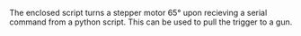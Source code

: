 The enclosed script turns a stepper motor 65° upon recieving a serial command from a python script. This can be used to pull the trigger to a gun.